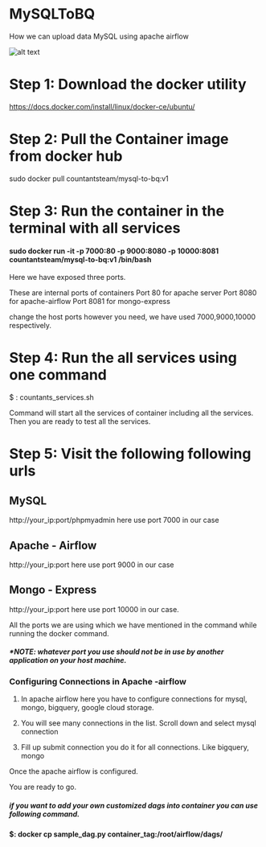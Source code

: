 # MySQLToBQ
How we can upload data MySQL using apache airflow

![alt text](https://drive.google.com/file/d/1HrpbPeXGmUsrPaaTXO9G3UD1K1BOhlnN)

# Step 1: Download the docker utility 
https://docs.docker.com/install/linux/docker-ce/ubuntu/

# Step 2: Pull the Container image from docker hub

sudo docker pull countantsteam/mysql-to-bq:v1

# Step 3: Run the container in the terminal with all services

#### sudo docker run   -it -p 7000:80 -p 9000:8080 -p 10000:8081 countantsteam/mysql-to-bq:v1  /bin/bash


Here we have exposed three ports. 

These are internal ports of containers
Port 80   for apache server
Port 8080 for apache-airflow
Port 8081 for mongo-express

change the host ports however you need, we have used 7000,9000,10000 respectively.

# Step 4: Run the all services using one command

$ :  countants_services.sh 

Command will start all the services of container including all the services. Then you are ready to test all the services.

# Step 5: Visit the following following urls

## MySQL 
http://your_ip:port/phpmyadmin  here use port 7000 in our case


## Apache - Airflow

 http://your_ip:port     here use port  9000 in our case
 
 ## Mongo - Express
 
 http://your_ip:port   here use port 10000 in our case.
 
 
 All the ports we are using which we have mentioned in the command while running the docker command.
 
 
 ##### *NOTE: whatever port you use should not be in use by another application on your host machine. 
 
 ### Configuring Connections in Apache -airflow
 
1. In apache airflow here you have to configure connections for mysql, mongo, bigquery, google cloud storage.
 
2. You will see many connections in the list. Scroll down and select mysql connection
 
3. Fill up submit connection you do it for all connections. Like bigquery, mongo


Once the apache airflow is configured.

You are ready to go.

##### if you want to add your own customized dags into container you can use following command.
#### $: docker cp   sample_dag.py container_tag:/root/airflow/dags/

 
 
 
 
 
 
 
 
 
 
 
 
 
 
 
 
